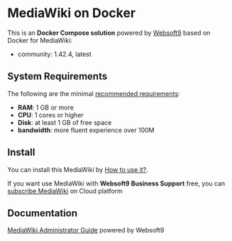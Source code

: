 # MediaWiki on Docker  

This is an **Docker Compose solution** powered by [Websoft9](https://www.websoft9.com) based on Docker for MediaWiki:


 - community:  1.42.4, latest


## System Requirements

The following are the minimal [recommended requirements](https://hub.docker.com/_/mediawiki):

* **RAM**: 1 GB or more
* **CPU**: 1 cores or higher
* **Disk**: at least 1 GB of free space
* **bandwidth**: more fluent experience over 100M  

## Install

You can install this MediaWiki by [How to use it?](https://github.com/Websoft9/docker-library#how-to-use-it).   

If you want use MediaWiki with **Websoft9 Business Support** free, you can [subscribe MediaWiki](https://www.websoft9.com/apps) on Cloud platform

## Documentation

[MediaWiki Administrator Guide](https://support.websoft9.com/docs/mediawiki) powered by Websoft9